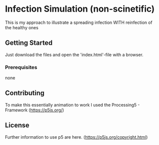 # Infection Simulation (non-scinetific)

This is my approach to illustrate a spreading infection WITH reinfection of the healthy ones

## Getting Started

Just download the files and open the 'index.html'-file with a browser.

### Prerequisites

none

## Contributing

To make this essentially animation to work I used the Processing5 - Framework (https://p5js.org/)

## License

Further information to use p5 are here. (https://p5js.org/copyright.html)
